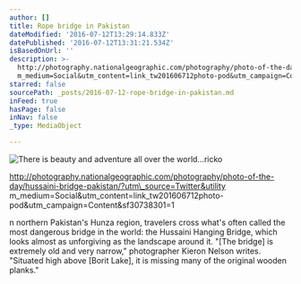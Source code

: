 ```yaml
---
author: []
title: Rope bridge in Pakistan
dateModified: '2016-07-12T13:29:14.833Z'
datePublished: '2016-07-12T13:31:21.534Z'
isBasedOnUrl: ''
description: >-
  http://photography.nationalgeographic.com/photography/photo-of-the-day/hussaini-bridge-pakistan/?utm_source=Twitter&utility
  m_medium=Social&utm_content=link_tw201606712photo-pod&utm_campaign=Content&sf30738301=1
starred: false
sourcePath: _posts/2016-07-12-rope-bridge-in-pakistan.md
inFeed: true
hasPage: false
inNav: false
_type: MediaObject

---
```

![There is beauty and adventure all over the world...ricko](https://the-grid-user-content.s3-us-west-2.amazonaws.com/b57519c8-5430-4d64-b921-37489bbb7e6e.jpg)

http://photography.nationalgeographic.com/photography/photo-of-the-day/hussaini-bridge-pakistan/?utm\_source=Twitter&utility m\_medium=Social&utm\_content=link\_tw201606712photo-pod&utm\_campaign=Content&sf30738301=1

n northern Pakistan's Hunza region, travelers cross what's often called the most dangerous bridge in the world: the Hussaini Hanging Bridge, which looks almost as unforgiving as the landscape around it. "\[The bridge\] is extremely old and very narrow," photographer Kieron Nelson writes. "Situated high above \[Borit Lake\], it is missing many of the original wooden planks."